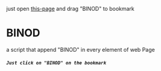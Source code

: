 just open [this-page](https://my_gits.alhacen.cf/binod.html) and drag "BINOD" to bookmark
# BINOD
a script that append "BINOD" in every element of web Page
##### `Just click on "BINOD" on the bookmark`
